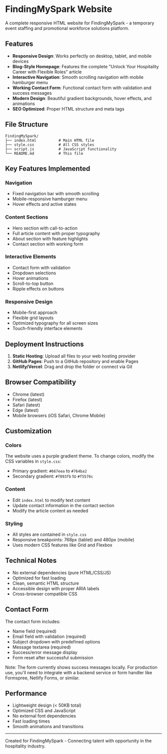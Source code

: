 # FindingMySpark Website

A complete responsive HTML website for FindingMySpark - a temporary event staffing and promotional workforce solutions platform.

## Features

- **Responsive Design**: Works perfectly on desktop, tablet, and mobile devices
- **Blog-Style Homepage**: Features the complete "Unlock Your Hospitality Career with Flexible Roles" article
- **Interactive Navigation**: Smooth scrolling navigation with mobile hamburger menu
- **Working Contact Form**: Functional contact form with validation and success messages
- **Modern Design**: Beautiful gradient backgrounds, hover effects, and animations
- **SEO Optimized**: Proper HTML structure and meta tags

## File Structure

```
FindingMySpark/
├── index.html          # Main HTML file
├── style.css           # All CSS styles
├── script.js           # JavaScript functionality
└── README.md           # This file
```

## Key Features Implemented

### Navigation
- Fixed navigation bar with smooth scrolling
- Mobile-responsive hamburger menu
- Hover effects and active states

### Content Sections
- Hero section with call-to-action
- Full article content with proper typography
- About section with feature highlights
- Contact section with working form

### Interactive Elements
- Contact form with validation
- Dropdown selections
- Hover animations
- Scroll-to-top button
- Ripple effects on buttons

### Responsive Design
- Mobile-first approach
- Flexible grid layouts
- Optimized typography for all screen sizes
- Touch-friendly interface elements

## Deployment Instructions

1. **Static Hosting**: Upload all files to your web hosting provider
2. **GitHub Pages**: Push to a GitHub repository and enable Pages
3. **Netlify/Vercel**: Drag and drop the folder or connect via Git

## Browser Compatibility

- Chrome (latest)
- Firefox (latest)
- Safari (latest)
- Edge (latest)
- Mobile browsers (iOS Safari, Chrome Mobile)

## Customization

### Colors
The website uses a purple gradient theme. To change colors, modify the CSS variables in `style.css`:
- Primary gradient: `#667eea` to `#764ba2`
- Secondary gradient: `#f093fb` to `#f5576c`

### Content
- Edit `index.html` to modify text content
- Update contact information in the contact section
- Modify the article content as needed

### Styling
- All styles are contained in `style.css`
- Responsive breakpoints: 768px (tablet) and 480px (mobile)
- Uses modern CSS features like Grid and Flexbox

## Technical Notes

- No external dependencies (pure HTML/CSS/JS)
- Optimized for fast loading
- Clean, semantic HTML structure
- Accessible design with proper ARIA labels
- Cross-browser compatible CSS

## Contact Form

The contact form includes:
- Name field (required)
- Email field with validation (required)
- Subject dropdown with predefined options
- Message textarea (required)
- Success/error message display
- Form reset after successful submission

Note: The form currently shows success messages locally. For production use, you'll need to integrate with a backend service or form handler like Formspree, Netlify Forms, or similar.

## Performance

- Lightweight design (< 50KB total)
- Optimized CSS and JavaScript
- No external font dependencies
- Fast loading times
- Smooth animations and transitions

---

Created for FindingMySpark - Connecting talent with opportunity in the hospitality industry.

